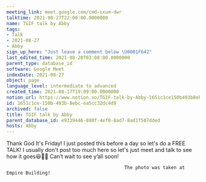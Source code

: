 ```yaml
---
meeting_link: meet.google.com/cmd-sxum-dwr
talktime: 2021-08-27T22:00:00.0000000
name: TGIF talk by Abby
tags:
- Talk
- 2021-08-27
- Abby
sign_up_here: "Just leave a comment below \U0001F642"
last_edited_time: 2021-08-28T03:08:00.0000000
parent_type: database_id
software: Google Meet
indexDate: 2021-08-27
object: page
language_level: intermediate to advanced
created_time: 2021-08-17T19:09:00.0000000
notion_url: https://www.notion.so/TGIF-talk-by-Abby-1651c1ce150b493b8ebcea5cc32dc4d9
id: 1651c1ce-150b-493b-8ebc-ea5cc32dc4d9
archived: false
title: TGIF talk by Abby
parent_database_id: e9339446-880f-4ef0-8ad7-8ad1f507dded
hosts: Abby
---
```




Thank God It's Friday! I just posted this before a day so let's do a FREE TALK!
I usually don't post too much here so let's just meet and talk to see how it goes😆👍🏻
Can’t wait to see y’all soon!



                                               The photo was taken at Empire Building!











